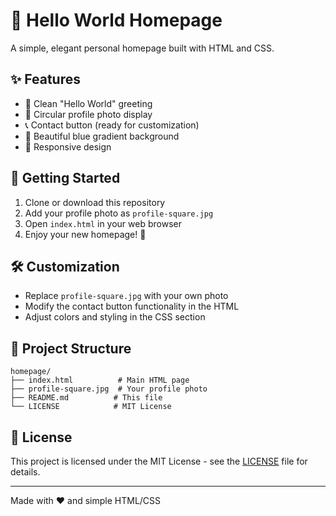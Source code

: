 # 🌟 Hello World Homepage

A simple, elegant personal homepage built with HTML and CSS.

## ✨ Features

- 👋 Clean "Hello World" greeting
- 📸 Circular profile photo display
- 📞 Contact button (ready for customization)
- 🎨 Beautiful blue gradient background
- 📱 Responsive design

## 🚀 Getting Started

1. Clone or download this repository
2. Add your profile photo as `profile-square.jpg`
3. Open `index.html` in your web browser
4. Enjoy your new homepage! 🎉

## 🛠️ Customization

- Replace `profile-square.jpg` with your own photo
- Modify the contact button functionality in the HTML
- Adjust colors and styling in the CSS section

## 📁 Project Structure

```
homepage/
├── index.html          # Main HTML page
├── profile-square.jpg  # Your profile photo
├── README.md          # This file
└── LICENSE            # MIT License
```

## 📄 License

This project is licensed under the MIT License - see the [LICENSE](LICENSE) file for details.

---

Made with ❤️ and simple HTML/CSS
